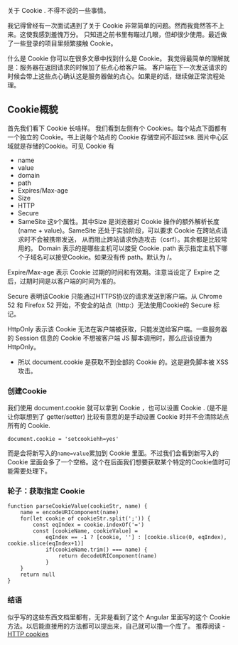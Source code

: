 关于 Cookie . 不得不说的一些事情。

我记得曾经有一次面试遇到了关于 Cookie 非常简单的问题。然而我竟然答不上来。这使我感到羞愧万分。
只知道之前书里有瞄过几眼，但却很少使用。最近做了一些登录的项目里频繁接触 Cookie。

什么是 Cookie
你可以在很多文章中找到什么是 Cookie。 我觉得最简单的理解就是：服务器在返回请求的时候加了些点心给客户端。
客户端在下一次发送请求的时候会带上这些点心确认这是服务器做的点心。如果是的话，继续做正常流程处理。

## Cookie概貌
首先我们看下 Cookie 长啥样。
我们看到左侧有个 Cookies。每个站点下面都有一个独立的 Cookie。书上说每个站点的 Cookie 存储空间不超过`5KB`.
图片中心区域就是存储的Cookie。可见 Cookie 有
- name
- value
- domain
- path
- Expires/Max-age
- Size
- HTTP
- Secure
- SameSite
这`9`个属性。其中Size 是浏览器对 Cookie 操作的额外解析长度(name + value)。SameSite 还处于实验阶段，可以要求 Cookie 在跨站点请求时不会被携带发送， 从而阻止跨站请求伪造攻击（csrf）。其余都是比较常用的。
Domain 表示的是哪些主机可以接受 Cookie. path 表示指定主机下哪个子域名可以接受Cookie。如果没有传 path。默认为 /。

Expire/Max-age 表示 Cookie 过期的时间和有效期。注意当设定了 Expire 之后，过期时间是以客户端的时间为准的。

Secure 表明该Cookie 只能通过HTTPS协议的请求发送到客户端。从 Chrome 52 和 Firefox 52 开始，不安全的站点（http:）无法使用Cookie的 Secure 标记。

HttpOnly 表示该 Cookie 无法在客户端被获取，只能发送给客户端。一些服务器的 Session 信息的 Cookie 不想被客户端 JS 脚本调用时，那么应该设置为 HttpOnly。
* 所以 document.cookie 是获取不到全部的 Cookie 的。这是避免脚本被 XSS 攻击。

### 创建Cookie
我们使用 document.cookie 就可以拿到 Cookie ，也可以设置 Cookie . (是不是让你联想到了 getter/setter)
比较有意思的是手动设置 Cookie 时并不会清除站点所有的 Cookie.
```
document.cookie = 'setcookiehh=yes'
```
而是会将新写入的`name=value`累加到 Cookie 里面。不过我们会看到新写入的 Cookie 里面会多了一个空格。这个在后面我们想要获取某个特定的Cookie值时可能需要处理下。


### 轮子：获取指定 Cookie
```
function parseCookieValue(cookieStr, name) {
	name = encodeURIComponent(name)
	for(let cookie of cookieStr.split(';')) {
		const eqIndex = cookie.indexOf('=')
		const [cookieName, cookieValue] = 
			eqIndex == -1 ? [cookie, ''] : [cookie.slice(0, eqIndex), cookie.slice(eqIndex+1)]
			if(cookieName.trim() === name) {
				return decodeURIComponent(name)
			}
	}
	return null
}
```

### 结语
似乎写的这些东西文档里都有，无非是看到了这个 Angular 里面写的这个 Cookie 方法。以后能直接用的方法都可以提出来，自己就可以撸一个库了。
推荐阅读 -[HTTP cookies](https://developer.mozilla.org/zh-CN/docs/Web/HTTP/Cookies)


